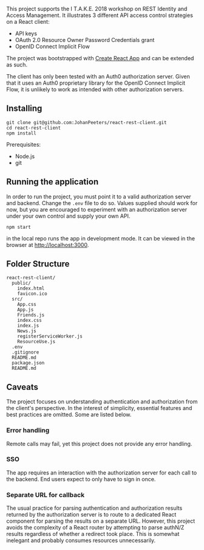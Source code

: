 This project supports the I T.A.K.E. 2018 workshop on REST Identity and Access Management. It illustrates 3 different API access control strategies on a React client:
* API keys
* OAuth 2.0 Resource Owner Password Credentials grant
* OpenID Connect Implicit Flow

The project was bootstrapped with [Create React App](https://github.com/facebookincubator/create-react-app) and can be extended as such.

The client has only been tested with an Auth0 authorization server. Given that it uses an Auth0 proprietary library for the OpenID Connect Implicit Flow, it is unlikely to work as intended with other authorization servers.

## Installing

```
git clone git@github.com:JohanPeeters/react-rest-client.git
cd react-rest-client
npm install
```
Prerequisites:
* Node.js
* git

## Running the application

In order to run the project, you must point it to a valid authorization server and backend. Change the `.env` file to do so. Values supplied should work for now, but you are encouraged to experiment with an authorization server under your own control and supply your own API.

```
npm start
```

in the local repo runs the app in development mode.
It can be viewed in the browser at [http://localhost:3000](http://localhost:3000).

## Folder Structure

```
react-rest-client/
  public/
    index.html
    favicon.ico
  src/
    App.css
    App.js
    Friends.js
    index.css
    index.js
    News.js
    registerServiceWorker.js
    ResourceUse.js
  .env
  .gitignore
  README.md
  package.json
  README.md
```

## Caveats

The project focuses on understanding authentication and authorization from the client's perspective. In the interest of simplicity, essential features and best practices are omitted. Some are listed below.

### Error handling

Remote calls may fail, yet this project does not provide any error handling.

### SSO

The app requires an interaction with the authorization server for each call to the backend. End users expect to only have to sign in once.

### Separate URL for callback

The usual practice for parsing authentication and authorization results returned by the authorization server is to route to a dedicated React component for parsing the results on a separate URL. However, this project avoids the complexity of a React router by attempting to parse authN/Z results regardless of whether a redirect took place. This is somewhat inelegant and probably consumes resources unnecessarily.
